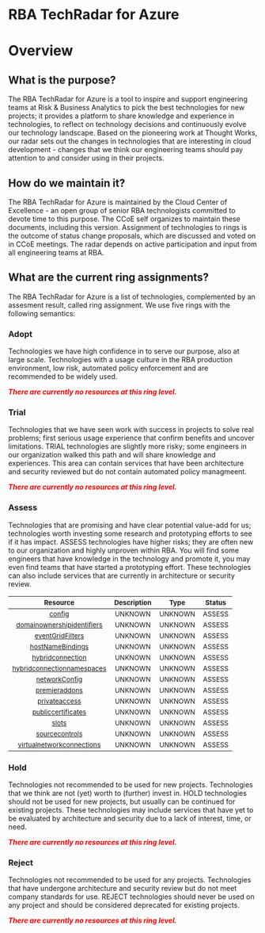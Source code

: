 
RBA TechRadar for Azure
=======================

# Overview

## What is the purpose?


The RBA TechRadar for Azure is a tool to inspire and support engineering teams at Risk & Business Analytics to pick the best technologies for new projects; it provides a platform to share knowledge and experience in technologies, to reflect on technology decisions and continuously evolve our technology landscape.  Based on the pioneering work at Thought Works, our radar sets out the changes in technologies that are interesting in cloud development - changes that we think our engineering teams should pay attention to and consider using in their projects.
## How do we maintain it?


The RBA TechRadar for Azure is maintained by the Cloud Center of Excellence - an open group of senior RBA technologists committed to devote time to this purpose.  The CCoE self organizes to maintain these documents, including this version.  Assignment of technologies to rings is the outcome of status change proposals, which are discussed and voted on in CCoE meetings.  The radar depends on active participation and input from all engineering teams at RBA.
## What are the current ring assignments?


The RBA TechRadar for Azure is a list of technologies, complemented by an assesment result, called ring assignment.  We use five rings with the following semantics:
### Adopt


Technologies we have high confidence in to serve our purpose, also at large scale.  Technologies with a usage culture in the RBA production environment, low risk, automated policy enforcement and are recommended to be widely used.  
  
***<font color="red"> There are currently no resources at this ring level. </font>***
### Trial


Technologies that we have seen work with success in projects to solve real problems;  first serious usage experience that confirm benefits and uncover limitations.  TRIAL technologies are slightly more risky; some engineers in our organization walked this path and will share knowledge and experiences.  This area can contain services that have been architecture and security reviewed but do not contain automated policy managmeent.  
  
***<font color="red"> There are currently no resources at this ring level. </font>***
### Assess


Technologies that are promising and have clear potential value-add for us; technologies worth investing some research and prototyping efforts to see if it has impact.  ASSESS technologies have higher risks;  they are often new to our organization and highly unproven within RBA.  You will find some engineers that have knowledge in the technology and promote it, you may even find teams that have started a prototyping effort.  These technologies can also include services that are currently in architecture or security review.  

|<sub>Resource</sub>|<sub>Description</sub>|<sub>Type</sub>|<sub>Status</sub>|
| :---: | :---: | :---: | :---: |
|<sub>[config](https://github.com/openrba/python-azure-techradar/tree/master/Microsoft.AppPlatform/sites/config)</sub>|<sub>UNKNOWN</sub>|<sub>UNKNOWN</sub>|<sub>ASSESS</sub>|
|<sub>[domainownershipidentifiers](https://github.com/openrba/python-azure-techradar/tree/master/Microsoft.AppPlatform/sites/domainownershipidentifiers)</sub>|<sub>UNKNOWN</sub>|<sub>UNKNOWN</sub>|<sub>ASSESS</sub>|
|<sub>[eventGridFilters](https://github.com/openrba/python-azure-techradar/tree/master/Microsoft.AppPlatform/sites/eventGridFilters)</sub>|<sub>UNKNOWN</sub>|<sub>UNKNOWN</sub>|<sub>ASSESS</sub>|
|<sub>[hostNameBindings](https://github.com/openrba/python-azure-techradar/tree/master/Microsoft.AppPlatform/sites/hostNameBindings)</sub>|<sub>UNKNOWN</sub>|<sub>UNKNOWN</sub>|<sub>ASSESS</sub>|
|<sub>[hybridconnection](https://github.com/openrba/python-azure-techradar/tree/master/Microsoft.AppPlatform/sites/hybridconnection)</sub>|<sub>UNKNOWN</sub>|<sub>UNKNOWN</sub>|<sub>ASSESS</sub>|
|<sub>[hybridconnectionnamespaces](https://github.com/openrba/python-azure-techradar/tree/master/Microsoft.AppPlatform/sites/hybridconnectionnamespaces)</sub>|<sub>UNKNOWN</sub>|<sub>UNKNOWN</sub>|<sub>ASSESS</sub>|
|<sub>[networkConfig](https://github.com/openrba/python-azure-techradar/tree/master/Microsoft.AppPlatform/sites/networkConfig)</sub>|<sub>UNKNOWN</sub>|<sub>UNKNOWN</sub>|<sub>ASSESS</sub>|
|<sub>[premieraddons](https://github.com/openrba/python-azure-techradar/tree/master/Microsoft.AppPlatform/sites/premieraddons)</sub>|<sub>UNKNOWN</sub>|<sub>UNKNOWN</sub>|<sub>ASSESS</sub>|
|<sub>[privateaccess](https://github.com/openrba/python-azure-techradar/tree/master/Microsoft.AppPlatform/sites/privateaccess)</sub>|<sub>UNKNOWN</sub>|<sub>UNKNOWN</sub>|<sub>ASSESS</sub>|
|<sub>[publiccertificates](https://github.com/openrba/python-azure-techradar/tree/master/Microsoft.AppPlatform/sites/publiccertificates)</sub>|<sub>UNKNOWN</sub>|<sub>UNKNOWN</sub>|<sub>ASSESS</sub>|
|<sub>[slots](https://github.com/openrba/python-azure-techradar/tree/master/Microsoft.AppPlatform/sites/slots)</sub>|<sub>UNKNOWN</sub>|<sub>UNKNOWN</sub>|<sub>ASSESS</sub>|
|<sub>[sourcecontrols](https://github.com/openrba/python-azure-techradar/tree/master/Microsoft.AppPlatform/sites/sourcecontrols)</sub>|<sub>UNKNOWN</sub>|<sub>UNKNOWN</sub>|<sub>ASSESS</sub>|
|<sub>[virtualnetworkconnections](https://github.com/openrba/python-azure-techradar/tree/master/Microsoft.AppPlatform/sites/virtualnetworkconnections)</sub>|<sub>UNKNOWN</sub>|<sub>UNKNOWN</sub>|<sub>ASSESS</sub>|

### Hold


Technologies not recommended to be used for new projects. Technologies that we think are not (yet) worth to (further) invest in.  HOLD technologies should not be used for new projects, but usually can be continued for existing projects.  These technologies may include services that have yet to be evaluated by architecture and security due to a lack of interest, time, or need.  
  
***<font color="red"> There are currently no resources at this ring level. </font>***
### Reject


Technologies not recommended to be used for any projects. Technologies that have undergone architecture and security review but do not meet company standards for use.  REJECT technologies should never be used on any project and should be considered deprecated for existing projects.  
  
***<font color="red"> There are currently no resources at this ring level. </font>***